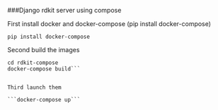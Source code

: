 ###Django rdkit server using compose

First install docker and docker-compose (pip install docker-compose)

```pip install docker-compose```

Second build the images

```git clone git@github.com:abradle/rdkit-compose.git
cd rdkit-compose
docker-compose build```


Third launch them

```docker-compose up```
